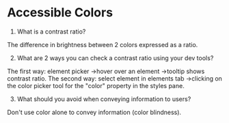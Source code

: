 # Accessible Colors

1. What is a contrast ratio?

The difference in brightness between 2 colors expressed as a ratio.

2. What are 2 ways you can check a contrast ratio using your dev tools?

The first way: element picker ->hover over an element ->tooltip shows contrast ratio.
The second way: select element in elements tab ->clicking on the color picker tool for the "color" property in the styles pane.

3. What should you avoid when conveying information to users?

Don't use color alone to convey information (color blindness).
